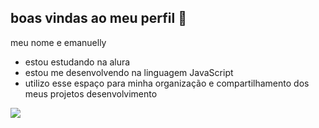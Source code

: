 ## boas vindas ao meu perfil 💙

meu nome e emanuelly

- estou estudando na alura
- estou me desenvolvendo na linguagem JavaScript
- utilizo esse espaço para minha organização e compartilhamento dos meus projetos desenvolvimento

![](https://media1.tenor.com/m/sR6tkmxxrhQAAAAd/depressed-bored.gif)

